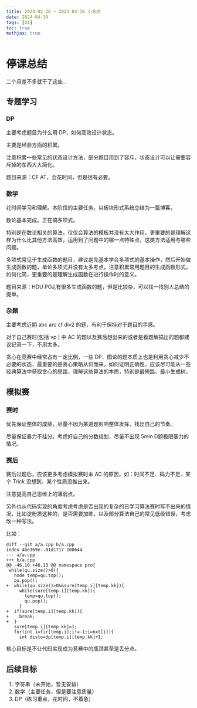 ```yaml
---
title: 2024-02-26 ~ 2024-04-30 小总结
date: 2024-04-30
tags: [OI]
toc: true
mathjax: true
---
```


# 停课总结

二个月差不多就干了这些...

## 专题学习

### DP

主要考虑题目为什么用 DP，如何高效设计状态。

主要是经验方面的积累。

注意积累一些常见的状态设计方法，部分题目用到了容斥，状态设计可以让需要容斥掉的东西大大简化。

题目来源：CF AT，会花时间，但是很有必要。 

### 数学

花时间学习和理解。本阶段的主要任务，以板块形式系统总结为一篇博客。

数论基本完成。正在搞多项式。

特别是在数论相关的算法，仅仅会算法的模板并没有太大作用，更重要的是理解这样为什么比其他方法高效，运用到了问题中的哪一点特殊点，这类方法适用与哪些问题。

多项式常见于生成函数的题目，建议是先基本学会多项式的基本操作，然后开始做生成函数的题，单论多项式并没有太多考点，注意积累常用题目的生成函数形式，如何化简，更重要的是理解生成函数在进行操作时的意义。

题目来源：HDU POJ,有很多生成函数的题，但是比较杂，可以找一找别人总结的提单。

### 杂题

主要考虑近期 abc arc cf div2 的题，有利于保持对于题目的手感。

对于自己赛时(包括 vp ) 中 AC 的题以及赛后想出来的或者是看题解搞出的题都建议记录一下，不用太多。

贪心在竞赛中经常占有一定比例，一些 DP、图论的题本质上也是利用贪心减少不必要的状态，最重要的是贪心策略从何而来，如何证明正确性，应该尽可能从一些经典算法中获取贪心的思路，理解这些算法的本质，特别是最短路、最小生成树。

## 模拟赛

### 赛时

优先保证整体的成绩，尽量不因为某道题影响整体发挥，找出自己的节奏。

尽量保证暴力不挂分。考虑好自己的分数规划，尽量不出现 5min D题极限暴力的情况。

### 赛后

赛后过题后，应该更多考虑模拟赛时未 AC 的原因，如：时间不足、码力不足、某个 Trick 没想到、某个性质没推出来。

注意提高自己思维上的薄弱点。

另外也从代码实现的角度考虑考虑是否出现的复杂的已学习算法赛时写不出来的情况，比如淀粉质这种的，是否需要加练，以及部分算法自己的常见低级错误，考虑改一种写法。

比如：

```
diff --git a/a.cpp b/a.cpp
index 4be369e..01d1717 100644
--- a/a.cpp
+++ b/a.cpp
@@ -46,10 +46,13 @@ namespace pro{
 while(qu.size()>0){
   node temp=qu.top();
   qu.pop();
+  while(qu.size()>0&&sure[temp.i][temp.kk]){
-    while(sure[temp.i][temp.kk]){
       temp=qu.top();
       qu.pop();
     }
+  if(sure[temp.i][temp.kk]){
+    break;
+  }
   sure[temp.i][temp.kk]=1; 
   for(int i=fir[temp.i];i!=-1;i=nxt[i]){
     int disto=dp[temp.i][temp.kk]+1;
```

核心目标是不让代码实现成为竞赛中的瓶颈甚至是丢分点。

## 后续目标

1. 字符串（未开始，暂无安排）
2. 数学（主要任务，但是要注意质量）
3. DP（练习重点，花时间，不着急）
